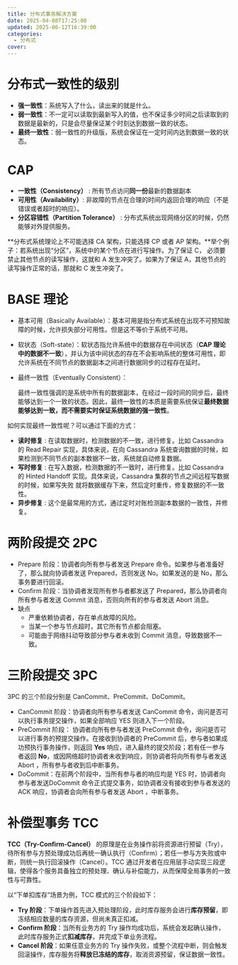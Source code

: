 ```yaml
---
title: 分布式事务解决方案
date: 2025-04-08T17:25:00
updated: 2025-06-12T16:39:00
categories: 
  - 分布式
cover: 
---
```


# 分布式一致性的级别

- **强一致性**：系统写入了什么，读出来的就是什么。
- **弱一致性**：不一定可以读取到最新写入的值，也不保证多少时间之后读取到的数据是最新的，只是会尽量保证某个时刻达到数据一致的状态。
- **最终一致性**：弱一致性的升级版，系统会保证在一定时间内达到数据一致的状态。

# CAP

- **一致性（Consistency）** : 所有节点访问**同一份**最新的数据副本
- **可用性（Availability）**: 非故障的节点在合理的时间内返回合理的响应（不是错误或者超时的响应）。
- **分区容错性（Partition Tolerance）** : 分布式系统出现网络分区的时候，仍然能够对外提供服务。

**分布式系统理论上不可能选择 CA 架构，只能选择 CP 或者 AP 架构。**举个例子：若系统出现“分区”，系统中的某个节点在进行写操作。为了保证 C， 必须要禁止其他节点的读写操作，这就和 A 发生冲突了。如果为了保证 A，其他节点的读写操作正常的话，那就和 C 发生冲突了。


# BASE 理论

- 基本可用（Basically Available）：基本可用是指分布式系统在出现不可预知故障的时候，允许损失部分可用性。但是这不等价于系统不可用。
- 软状态（Soft-state）：软状态指允许系统中的数据存在中间状态（**CAP 理论中的数据不一致**），并认为该中间状态的存在不会影响系统的整体可用性，即允许系统在不同节点的数据副本之间进行数据同步的过程存在延时。
- 最终一致性（Eventually Consistent）：

    最终一致性强调的是系统中所有的数据副本，在经过一段时间的同步后，最终能够达到一个一致的状态。因此，最终一致性的本质是需要系统保证**最终数据能够达到一致，而不需要实时保证系统数据的强一致性**。


如何实现最终一致性呢？可以通过下面的方式：

- **读时修复** : 在读取数据时，检测数据的不一致，进行修复。比如 Cassandra 的 Read Repair 实现，具体来说，在向 Cassandra 系统查询数据的时候，如果检测到不同节点的副本数据不一致，系统就自动修复数据。
- **写时修复** : 在写入数据，检测数据的不一致时，进行修复。比如 Cassandra 的 Hinted Handoff 实现。具体来说，Cassandra 集群的节点之间远程写数据的时候，如果写失败 就将数据缓存下来，然后定时重传，修复数据的不一致性。
- **异步修复** : 这个是最常用的方式，通过定时对账检测副本数据的一致性，并修复。

# 两阶段提交 2PC

- Prepare 阶段：协调者向所有参与者发送 Prepare 命令。如果参与者准备好了，那么就向协调者发送 Prepared，否则发送 No。如果发送的是 No，那么事务要进行回滚。
- Confirm 阶段：当协调者发现所有参与者都发送了 Prepared，那么协调者向所有参与者发送 Commit 消息，否则向所有的参与者发送 Abort 消息。
- 缺点
    - 严重依赖协调者，存在单点故障的风险。
    - 当某一个参与节点超时，其它所有节点都会阻塞。
    - 可能由于网络抖动导致部分参与者未收到 Commit 消息，导致数据不一致。

# 三阶段提交 3PC


3PC 的三个阶段分别是 CanCommit、PreCommit、DoCommit。

- CanCommit 阶段：协调者向所有参与者发送 CanCommit 命令，询问是否可以执行事务提交操作，如果全部响应 YES 则进入下一个阶段。
- PreCommit 阶段： 协调者向所有参与者发送 PreCommit 命令，询问是否可以进行事务的预提交操作。在接收到协调者的 PreCommit 后，参与者如果成功预执行事务操作，则返回 **Yes** 响应，进入最终的提交阶段；若有任一参与者返回 **No**，或因网络超时协调者未收到响应，则协调者将向所有参与者发送 Abort ，所有参与者收到后中断事务。
- DoCommit：在前两个阶段中，当所有参与者的响应均是 YES 时，协调者向参与者发送DoCommit 命令正式提交事务，如协调者没有接收到参与者发送的 ACK 响应，协调者会向所有参与者发送 Abort ，中断事务。

# 补偿型事务 TCC


**TCC（Try-Confirm-Cancel）** 的原理是在业务操作前将资源进行预留（Try），待所有参与方预处理成功后再统一确认执行（Confirm）；若任一参与方失败或中断，则统一执行回滚操作（Cancel）。TCC 通过开发者在应用层手动实现三段逻辑，使得各个服务具备独立的预处理、确认与补偿能力，从而保障全局事务的一致性与可靠性。


以“下单扣库存”场景为例，TCC 模式的三个阶段如下：

- **Try 阶段**：下单操作首先进入预处理阶段，此时库存服务会进行**库存预留**，即冻结相应数量的库存资源，但尚未真正扣减。
- **Confirm 阶段**：当所有业务方的 Try 操作均成功后，系统会发起确认操作，此时库存服务正式**扣减库存**，并完成下单业务流程。
- **Cancel 阶段**：如果任意业务方的 Try 操作失败，或整个流程中断，则会触发回滚操作，库存服务将**释放已冻结的库存**，取消资源预留，保证数据一致性。





